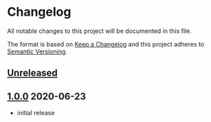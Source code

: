 # Changelog

All notable changes to this project will be documented in this file.

The format is based on [Keep a Changelog](http://keepachangelog.com/) and this project adheres to [Semantic Versioning](http://semver.org/).

## [Unreleased]

## [1.0.0] 2020-06-23
- initial release

[Unreleased]: https://github.com/shopgate-professional-services/ext-configurable-bonuspoints/compare/v1.0.0...HEAD
[1.0.0]: https://github.com/shopgate-professional-services/ext-configurable-bonuspoints/releases/v1.0.0
